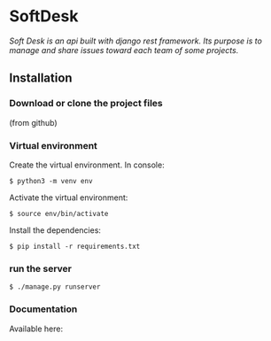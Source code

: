 # SoftDesk

*Soft Desk is an api built with django rest framework. Its purpose is to manage and share issues toward each team of some projects.*

## Installation

### Download or clone the project files
(from github)

### Virtual environment

Create the virtual environment. In console:
```
$ python3 -m venv env
```
Activate the virtual environment:
```
$ source env/bin/activate
```

Install the dependencies:

```
$ pip install -r requirements.txt
```

### run the server

```
$ ./manage.py runserver
```

### Documentation
Available here:
